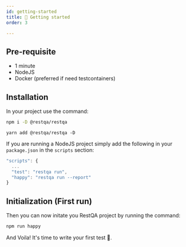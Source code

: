 ```yaml
---
id: getting-started
title: 🚀 Getting started
order: 3

---
```


## Pre-requisite

* 1 minute
* NodeJS
* Docker (preferred if need testcontainers)

## Installation

In your project use the command:

```bash
npm i -D @restqa/restqa
```

```
yarn add @restqa/restqa -D
```
If you are running a NodeJS project simply add the following in your `package.json` in the `scripts` section: 

```js
"scripts": {
  ...
  "test": "restqa run",
  "happy": "restqa run --report"
}
```

## Initialization (First run)

Then you can now initate you RestQA project by running the command:

```bash
npm run happy
```

And Voila! It's time to write your first test 🚀.
